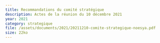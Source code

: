 ```yaml
---
title: Recommandations du comité stratégique
description: Actes de la réunion du 10 décembre 2021
year: 2021
category: strategique
file: /assets/documents/2021/20211210-comite-strategique-noesya.pdf
size: 22ko
---
```


